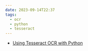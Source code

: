 ```yaml
---
date: 2023-09-14T22:37
tags:
  - ocr
  - python
  - tesseract
---
```


- [Using Tesseract OCR with Python](https://pyimagesearch.com/2017/07/10/using-tesseract-ocr-python/)
